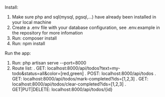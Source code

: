Install:
1. Make sure php and sql(mysql, pgsql,...) have already been installed in your local machine
2. Create a .env file with your database configuration, see .env.example in the repository for more infomation
3. Run: composer install
4. Run: npm install

Run the app:
1. Run: php artisan serve --port=8000
2. Route list:
. GET: localhost:8000/api/todos?text=my-todo&status=all&color=[red,green]
. POST: localhost:8000/api/todos
. GET: localhost:8000/api/todos/mark-completed?ids=[1,2,3]
. GET: localhost:8000/api/todos/clear-completed?ids=[1,2,3]
. GET|PUT|DELETE: localhost:8000/api/todos/{id}
